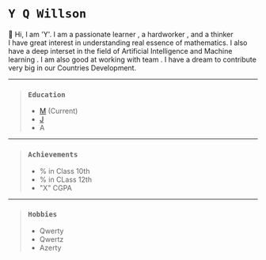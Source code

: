 # **`Y Q Willson`**  
👋 Hi, I am  'Y'. I am a passionate learner , a hardworker , and a thinker  
I have great interest in understanding real essence of mathematics. I also have a deep interset in the field of Artificial Intelligence and Machine learning . I am also good at working with team . I have a dream to contribute very big in our Countries Development.

--- 
> ### **`Education`**
> - [M](https://www.google.com) (Current)
> - [J](https://www.youtube.com) 
> - A  

---
> ### **`Achievements`**
> - % in Class 10th
> - % in CLass 12th
> - "X" CGPA 
---
> ### **`Hobbies`** 
> - Qwerty
> - Qwertz
> - Azerty
